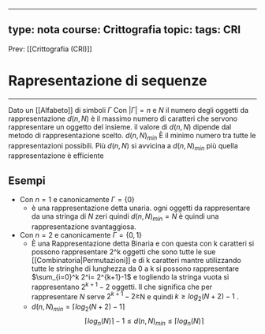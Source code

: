 
---
type: nota
course: Crittografia
topic: 
tags: CRI
---

Prev: [[Crittografia (CRI)]]

# Rapresentazione di sequenze
---

Dato un [[Alfabeto]] di simboli $\Gamma$ Con $|\Gamma| = n$ e $N$  il numero degli oggetti da rappresentazione  $d(n,N)$ è il massimo numero di caratteri che servono  rappresentare un oggetto del insieme. il valore di $d(n,N)$ dipende dal metodo di rappresentazione scelto. $d(n,N)_{min}$ È il minimo numero tra tutte le rappresentazioni possibili.
Più $d(n,N)$ si avvicina a $d(n,N)_{min}$ più quella rappresentazione è efficiente 


## Esempi 
- Con $n=1$ e canonicamente $\Gamma = \{0\}$
	- è una rappresentazione detta unaria. ogni oggetti da rappresentare da una stringa di  $N$ zeri quindi $d(n,N)_{min} =N$ è quindi una rappresentazione svantaggiosa. 
- Con $n=2$ e canonicamente $\Gamma = \{0,1\}$
	- È una Rappresentazione detta Binaria e con questa con k caratteri si possono rappresentare 2^k oggetti che sono tutte le sue [[Combinatoria|Permutazioni]] e di k caratteri mantre utilizzando tutte le stringhe di lunghezza da 0 a k si possono rappresentare  $\sum_{i=0}^k 2^i= 2^{k+1}-1$ e togliendo la stringa vuota si rappresentano $2^{k+1}-2$  oggetti. Il che significa che per rappresentare $N$  serve   $2^{k+1}-2\geq$N  e quindi $k\geq log_2(N+2)-1$ .
	- $d(n,N)_{min}=\left \lceil log_2(N+2)-1 \right\rceil$
$$\left \lceil log_n(N) \right\rceil -1 \leq d(n,N)_{min} \leq \left \lceil log_n(N) \right\rceil$$
